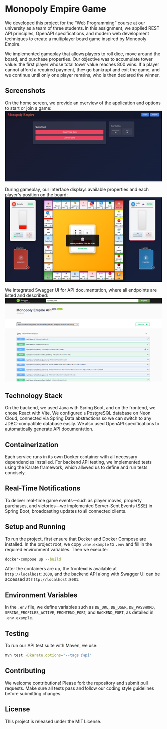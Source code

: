 # Monopoly Empire Game

We developed this project for the “Web Programming” course at our university as a team of three students. In this assignment, we applied REST API principles, OpenAPI specifications, and modern web development techniques to create a multiplayer board game inspired by Monopoly Empire.

We implemented gameplay that allows players to roll dice, move around the board, and purchase properties. Our objective was to accumulate tower value: the first player whose total tower value reaches 800 wins. If a player cannot afford a required payment, they go bankrupt and exit the game, and we continue until only one player remains, who is then declared the winner.

## Screenshots

On the home screen, we provide an overview of the application and options to start or join a game:
![Home Screenshot](./images/home.png)

During gameplay, our interface displays available properties and each player's position on the board:
![Game Screenshot](./images/gamepage.png)

We integrated Swagger UI for API documentation, where all endpoints are listed and described:
![OpenAPI Screenshot](./images/swagger.png)

## Technology Stack

On the backend, we used Java with Spring Boot, and on the frontend, we chose React with Vite. We configured a PostgreSQL database on Neon Cloud, connected via Spring Data abstractions so we can switch to any JDBC-compatible database easily. We also used OpenAPI specifications to automatically generate API documentation.

## Containerization

Each service runs in its own Docker container with all necessary dependencies installed. For backend API testing, we implemented tests using the Karate framework, which allowed us to define and run tests concisely.

## Real-Time Notifications

To deliver real-time game events—such as player moves, property purchases, and victories—we implemented Server-Sent Events (SSE) in Spring Boot, broadcasting updates to all connected clients.

## Setup and Running

To run the project, first ensure that Docker and Docker Compose are installed. In the project root, we copy `.env.example` to `.env` and fill in the required environment variables. Then we execute:

```bash
docker-compose up --build
```

After the containers are up, the frontend is available at `http://localhost:3000`, and the backend API along with Swagger UI can be accessed at `http://localhost:8081`.

## Environment Variables

In the `.env` file, we define variables such as `DB_URL`, `DB_USER`, `DB_PASSWORD`, `SPRING_PROFILES_ACTIVE`, `FRONTEND_PORT`, and `BACKEND_PORT`, as detailed in `.env.example`.

## Testing

To run our API test suite with Maven, we use:

```bash
mvn test -Dkarate.options="--tags @api"
```

## Contributing

We welcome contributions! Please fork the repository and submit pull requests. Make sure all tests pass and follow our coding style guidelines before submitting changes.

## License

This project is released under the MIT License.

